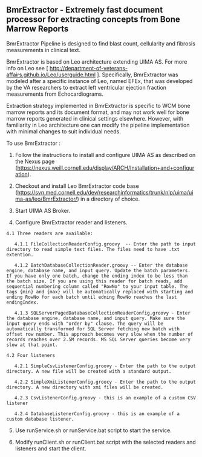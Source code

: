 ## BmrExtractor - Extremely fast document processor for extracting concepts from Bone Marrow Reports

BmrExtractor Pipeline is designed to find blast count, cellularity and fibrosis measurements in clinical text.   

BmrExtractor is based on Leo architecture extending UIMA AS.  For more info on Leo see [ http://department-of-veterans-affairs.github.io/Leo/userguide.html ]. Specifically, BmrExtractor was modeled after a specific instance of Leo, named EFEx, that was developed by the VA researchers to extract left ventricular ejection fraction measurements from Echocardiograms. 

Extraction strategy implemented in BmrExtractor is specific to WCM bone marrow reports and its document format, and may not work well for bone marrow reports generated in clinical settings elsewhere. However, with familiarity in Leo architecture one can modify the pipeline implementation with minimal changes to suit individual needs.

To use BmrExtractor :

  1.  Follow the instructions to install and configure UIMA AS as described on the Nexus page (https://nexus.weill.cornell.edu/display/ARCH/Installation+and+configuration).  
  
  2. Checkout and install Leo BmrExtractor code base (https://svn.med.cornell.edu/dev/researchinformatics/trunk/nlp/uima/uima-as/leo/BmrExtractor/) in a directory of choice.
  
  3. Start UIMA AS Broker.
     
  4. Configure BmrExtractor reader and listeners.
    
    4.1 Three readers are available:
     
       4.1.1 FileCollectionReaderConfig.groovy  -- Enter the path to input directory to read simple text files. The files need to have .txt extention. 
      
       4.1.2 BatchDatabaseCollectionReader.groovy -- Enter the database engine, database name, and input query. Update the batch parameters. If you have only one batch, change the ending index to be less than the batch size. If you are using this reader for batch reads, add sequential numbering column called "RowNo" to your input table. The tags {min} and {max} will be automatically replaced with starting and ending RowNo for each batch until edning RowNo reaches the last endingIndex.
       
       4.1.3 SQLServerPagedDatabaseCollectionReaderConfig.groovy - Enter the database engine, database name, and input query. Make sure the input query ends with "order by" clause. The query will be automatically transformed for SQL Server fetching new batch with offset row number. This approach becomes very slow when the number of records reaches over 2.5M records. MS SQL Server queries become very slow at that point.
      
    4.2 Four listeners
    
       4.2.1 SimpleCsvListenerConfig.groovy - Enter the path to the output directory. A new file will be created with a standard output.
      
       4.2.2 SimpleXmiListenerConfig.groocy - Enter the path to the output directory. A new directory with xmi files will be created.
      
       4.2.3 CsvListenerConfig.groovy - this is an example of a custom CSV listener
      
       4.2.4 DatabaseListenerConfig.groovy - this is an example of a custom database listener.
           
  5. Use runService.sh or runService.bat script to start the service.
  
  6. Modify runClient.sh or runClient.bat script with  the selected readers and listeners and start the client.
  
  
      
  
